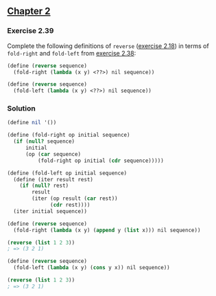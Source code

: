 ## [Chapter 2](../index.md#2-Building-Abstractions-with-Data)

### Exercise 2.39

Complete the following definitions of `reverse` ([exercise 2.18](./Exercise%202.18.md)) in terms of `fold-right` and `fold-left` from [exercise 2.38](./Exercise%202.38.md):

```scheme
(define (reverse sequence)
  (fold-right (lambda (x y) <??>) nil sequence))

(define (reverse sequence)
  (fold-left (lambda (x y) <??>) nil sequence))
```

### Solution

```scheme
(define nil '())

(define (fold-right op initial sequence)
  (if (null? sequence)
      initial
      (op (car sequence)
          (fold-right op initial (cdr sequence)))))

(define (fold-left op initial sequence)
  (define (iter result rest)
    (if (null? rest)
        result
        (iter (op result (car rest))
              (cdr rest))))
  (iter initial sequence))

(define (reverse sequence)
  (fold-right (lambda (x y) (append y (list x))) nil sequence))

(reverse (list 1 2 3))
; => (3 2 1)
```
```scheme
(define (reverse sequence)
  (fold-left (lambda (x y) (cons y x)) nil sequence))

(reverse (list 1 2 3))
; => (3 2 1)
```

